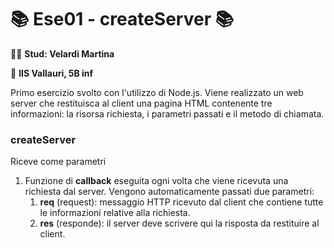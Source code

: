 # :books: Ese01 - createServer :books:

:woman_technologist: __Stud: Velardi Martina__

:school: __IIS Vallauri, 5B inf__

Primo esercizio svolto con l'utilizzo di Node.js. 
Viene realizzato un web server che restituisca al client una pagina HTML contenente tre informazioni: la risorsa richiesta, i parametri passati e il metodo di chiamata.

### createServer
Riceve come parametri
1. Funzione di **callback** eseguita ogni volta che viene ricevuta una richiesta dal server.
    Vengono automaticamente passati due parametri:
    1. **req** (request): messaggio HTTP ricevuto dal client che contiene tutte le informazioni relative alla richiesta.
    2. **res** (responde): il server deve scrivere qui la risposta da restituire al client.
